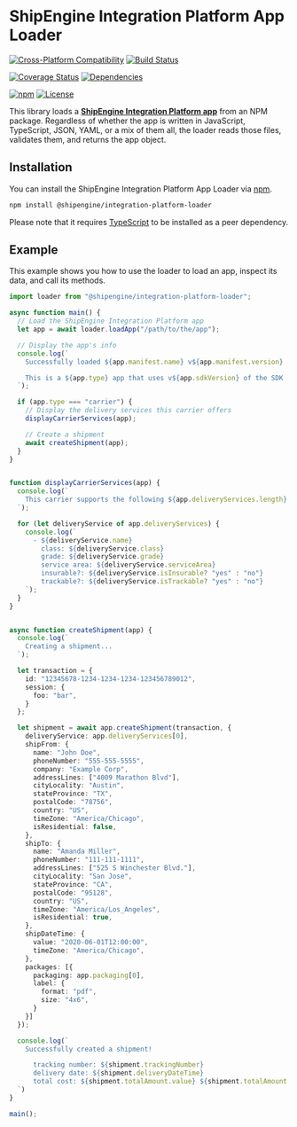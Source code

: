 ShipEngine Integration Platform App Loader
==============================================


[![Cross-Platform Compatibility](https://shipengine.github.io/img/badges/os-badges.svg)](https://github.com/ShipEngine/shipengine-integration-platform-loader/actions)
[![Build Status](https://github.com/ShipEngine/shipengine-integration-platform-loader/workflows/CI-CD/badge.svg)](https://github.com/ShipEngine/shipengine-integration-platform-loader/actions)

[![Coverage Status](https://coveralls.io/repos/github/ShipEngine/shipengine-integration-platform-loader/badge.svg?branch=master)](https://coveralls.io/github/ShipEngine/shipengine-integration-platform-loader)
[![Dependencies](https://david-dm.org/ShipEngine/shipengine-integration-platform-loader.svg)](https://david-dm.org/ShipEngine/shipengine-integration-platform-loader)

[![npm](https://img.shields.io/npm/v/@shipengine/integration-platform-loader.svg)](https://www.npmjs.com/package/@shipengine/integration-platform-loader)
[![License](https://img.shields.io/npm/l/@shipengine/integration-platform-loader.svg)](LICENSE)


This library loads a [**ShipEngine Integration Platform app**](https://www.shipengine.com/docs/integration-platform/) from an NPM package. Regardless of whether the app is written in JavaScript, TypeScript, JSON, YAML, or a mix of them all, the loader reads those files, validates them, and returns the app object.



Installation
--------------------------
You can install the ShipEngine Integration Platform App Loader via [npm](https://docs.npmjs.com/about-npm/).

```bash
npm install @shipengine/integration-platform-loader
```

Please note that it requires [TypeScript](https://www.npmjs.com/package/typescript) to be installed as a peer dependency.


Example
--------------------------
This example shows you how to use the loader to load an app, inspect its data, and call its methods.


```typescript
import loader from "@shipengine/integration-platform-loader";

async function main() {
  // Load the ShipEngine Integration Platform app
  let app = await loader.loadApp("/path/to/the/app");

  // Display the app's info
  console.log(`
    Successfully loaded ${app.manifest.name} v${app.manifest.version}

    This is a ${app.type} app that uses v${app.sdkVersion} of the SDK
  `);

  if (app.type === "carrier") {
    // Display the delivery services this carrier offers
    displayCarrierServices(app);

    // Create a shipment
    await createShipment(app);
  }
}


function displayCarrierServices(app) {
  console.log(`
    This carrier supports the following ${app.deliveryServices.length} delivery services:
  `);

  for (let deliveryService of app.deliveryServices) {
    console.log(`
      - ${deliveryService.name}
        class: ${deliveryService.class}
        grade: ${deliveryService.grade}
        service area: ${deliveryService.serviceArea}
        insurable?: ${deliveryService.isInsurable? "yes" : "no"}
        trackable?: ${deliveryService.isTrackable? "yes" : "no"}
    `);
  }
}


async function createShipment(app) {
  console.log(`
    Creating a shipment...
  `);

  let transaction = {
    id: "12345678-1234-1234-1234-123456789012",
    session: {
      foo: "bar",
    }
  };

  let shipment = await app.createShipment(transaction, {
    deliveryService: app.deliveryServices[0],
    shipFrom: {
      name: "John Doe",
      phoneNumber: "555-555-5555",
      company: "Example Corp",
      addressLines: ["4009 Marathon Blvd"],
      cityLocality: "Austin",
      stateProvince: "TX",
      postalCode: "78756",
      country: "US",
      timeZone: "America/Chicago",
      isResidential: false,
    },
    shipTo: {
      name: "Amanda Miller",
      phoneNumber: "111-111-1111",
      addressLines: ["525 S Winchester Blvd."],
      cityLocality: "San Jose",
      stateProvince: "CA",
      postalCode: "95128",
      country: "US",
      timeZone: "America/Los_Angeles",
      isResidential: true,
    },
    shipDateTime: {
      value: "2020-06-01T12:00:00",
      timeZone: "America/Chicago",
    },
    packages: [{
      packaging: app.packaging[0],
      label: {
        format: "pdf",
        size: "4x6",
      }
    }]
  });

  console.log(`
    Successfully created a shipment!

      tracking number: ${shipment.trackingNumber}
      delivery date: ${shipment.deliveryDateTime}
      total cost: ${shipment.totalAmount.value} ${shipment.totalAmount.currency}
  `)
}

main();
```
